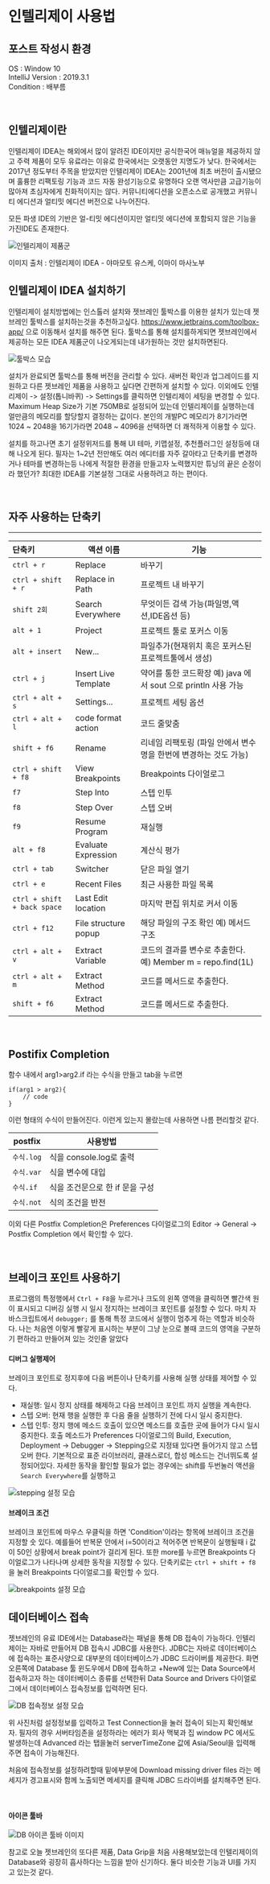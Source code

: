# 인텔리제이 사용법
## 포스트 작성시 환경

OS : Window 10 <br>
IntelliJ Version : 2019.3.1 <br>
Condition : 배부름 <br>

<br>

## 인텔리제이란

인텔리제이 IDEA는 해외에서 많이 알려진 IDE이지만 공식한국어 매뉴얼을 제공하지 않고 주력 제품이 모두 유료라는 이유로 한국에서는 오랫동안 지명도가 낮다.
한국에서는 2017년 정도부터 주목을 받았지만 인텔리제이 IDEA는 2001년에 최초 버전이 출시됐으며 훌륭한 리팩토링 기능과 코드 자동 완성기능으로 유명하다 오랜 역사만큼 고급기능이
많아져 초심자에게 친화적이지는 않다. 커뮤니티에디션을 오픈소스로 공개했고 커뮤니티 에디션과 얼티밋 에디션 버전으로 나누어진다.

모든 파생 IDE의 기반은 얼-티밋 에디션이지만 얼티밋 에디션에 포함되지 않은 기능을 가진IDE도 존재한다.

![인텔리제이 제품군](./images/KakaoTalk_20200124_210856466.jpg)

이미지 출처 :  인텔리제이 IDEA - 야마모토 유스케, 이마이 마사노부


## 인텔리제이 IDEA 설치하기

인텔리제이 설치방법에는 인스톨러 설치와 젯브레인 툴박스를 이용한 설치가 있는데
젯브레인 툴박스를 설치하는것을 추천하고싶다. https://www.jetbrains.com/toolbox-app/ 으로 이동해서
설치를 해주면 된다. 툴박스를 통해 설치를하게되면 젯브레인에서 제공하는 모든 IDEA 제품군이 나오게되는데 내가원하는 것만 설치하면된다.

![툴박스 모습](./images/screen.png)

설치가 완료되면 툴박스를 통해 버전을 관리할 수 있다. 새버전 확인과 업그레이드를 지원하고 다른 젯브레인 제품을 사용하고 싶다면 간편하게 설치할 수 있다.
이외에도 인텔리제이 -> 설정(톱니바퀴) -> Settings를 클릭하면 인텔리제이 세팅을 변경할 수 있다. Maximum Heap Size가 기본 750MB로 설정되어 있는데
인텔리제이를 실행하는데 얼만큼의 메모리를 할당할지 결정하는 값이다. 본인의 개발PC 메모리가 8기가라면 1024 ~ 2048을 16기가라면 2048 ~ 4096을 선택하면
더 쾌적하게 이용할 수 있다.

설치를 하고나면 초기 설정위저드를 통해 UI 테마, 키맵설정, 추천플러그인 설정등에 대해 나오게 된다.
필자는 1~2년 전만해도 여러 에디터를 자주 갈아타고 단축키를 변경하거나 테마를 변경하는등 나에게 적절한 환경을 만들고자 노력했지만
튜닝의 끝은 순정이라 했던가? 최대한 IDEA를 기본설정 그대로 사용하려고 하는 편이다.

<br>

## 자주 사용하는 단축키
--------
| 단축키 | 액션 이름 | 기능 |
| :------ | --- | --- |
| `ctrl + r` | Replace | 바꾸기 |
| `ctrl + shift + r` | Replace in Path | 프로젝트 내 바꾸기 |
| `shift 2회` | Search Everywhere | 무엇이든 검색 가능(파일명,액션,IDE옵션 등) |
| `alt + 1` | Project | 프로젝트 툴로 포커스 이동 |
| `alt + insert` | New... | 파일추가(현재위치 혹은 포커스된 프로젝트툴에서 생성) |
| `ctrl + j` | Insert Live Template | 약어를 통한 코드확장 예) java 에서 sout 으로 println 사용 가능 |
| `ctrl + alt + s` | Settings... | 프로젝트 세팅 옵션 |
| `ctrl + alt + l` | code format action  | 코드 줄맞춤 |
| `shift + f6` | Rename | 리네임 리팩토링 (파일 안에서 변수명을 한번에 변경하는 것도 가능) |
| `ctrl + shift + f8` | View Breakpoints  | Breakpoints 다이얼로그 |
| `f7` | Step Into | 스텝 인투 |
| `f8` | Step Over | 스텝 오버 |
| `f9` | Resume Program  | 재실행 |
| `alt + f8` | Evaluate Expression  | 계산식 평가 |
| `ctrl + tab` | Switcher | 닫은 파일 열기 |
| `ctrl + e` | Recent Files | 최근 사용한 파일 목록 |
| `ctrl + shift + back space` | Last Edit location | 마지막 편집 위치로 커서 이동 |
| `ctrl + f12` | File structure popup | 해당 파일의 구조 확인 예) 메서드 구조 |
| `ctrl + alt + v` | Extract Variable | 코드의 결과를 변수로 추출한다. 예) Member m = repo.find(1L) |
| `ctrl + alt + m` | Extract Method | 코드를 메서드로 추출한다. |
| `shift + f6` | Extract Method | 코드를 메서드로 추출한다. |

<br>

## Postifix Completion

함수 내에서 arg1>arg2.if 라는 수식을 만들고 tab을 누르면
```
if(arg1 > arg2){
    // code
}
```
이런 형태의 수식이 만들어진다. 이런게 있는지 몰랐는데 사용하면 나름 편리할것 같다.

| postfix | 사용방법 |
| ------ | --- |
| `수식.log` | 식을 console.log로 출력 |
| `수식.var` | 식을 변수에 대입 |
| `수식.if` | 식을 조건문으로 한 if 문을 구성 |
| `수식.not` | 식의 조건을 반전 |


이외 다른 Postfix Completion은 Preferences 다이얼로그의 Editor -> General -> Postfix Completion 에서 확인할 수 있다.

<br>

## 브레이크 포인트 사용하기

프로그램의 특정행에서 `Ctrl + F8`을 누르거나 크도의 왼쪽 영역을 클릭하면 빨간색 원이 표시되고 디버깅 실행 시 일시 정지하는 브레이크 포인트를 설정할 수 있다.
마치 자바스크립트에서 `debugger;` 를 통해 특정 코드에서 실행이 멈추게 하는 역할과 비슷하다. 나는 처음엔 이렇게 빨갛게 표시하는 부분이 그냥 눈으로 볼때 코드의 영역을 구분하기 편하라고 만들어져 있는 것인줄 알았다


#### 디버그 실행제어
브레이크 포인트로 정지후에 다음 버튼이나 단축키를 사용해 실행 상태를 제어할 수 있다.

* 재실행: 일시 정지 상태를 해제하고 다음 브레이크 포인트 까지 실행을 계속한다.
* 스텝 오버: 현재 행을 실행한 후 다음 줄을 실행하기 전에 다시 일시 중지한다.
* 스텝 인투: 정지 행에 메소드 호출이 있으면 메소드를 호출한 곳에 들어가 다시 일시 중지한다. 호출 메소드가 Preferences 다이얼로그의 Build, Execution, Deployment -> Debugger -> Stepping으로 지정돼 있다면 들어가지 않고 스텝오버 한다.
기본적으로 표준 라이브러리, 클래스로더, 합성 메소드는 건너뛰도록 설정되어있다. 자세한 동작을 활인할 필요가 없는 경우에는 shift를 두번눌러 액션을 `Search Everywhere`를 실행하고 

![stepping 설정 모습](./images/stepping_setting.png)

#### 브레이크 조건
브레이크 포인트에 마우스 우클릭을 하면 'Condition'이라는 항목에 브레이크 조건을 지정할 숫 있다. 예를들어 반복문 안에서 i=50이라고 적어주면
반복문이 실행될때 i 값이 50인 상황에서 break point가 걸리게 된다. 또한 more를 누르면 Breakpoints 다이얼로그가 나타나며 상세한 동작을 지정할 수 있다.
단축키로는 `ctrl + shift + f8`을 눌러 Breakpoints 다이얼로그를 확인할 수 있다.

![breakpoints 설정 모습](./images/Breakpoints_setting.png)


## 데이터베이스 접속

젯브레인의 유료 IDE에서는 Database라는 패널을 통해 DB 접속이 가능하다. 인텔리제이는 자바로 만들어져 DB 접속시 JDBC를 사용한다. JDBC는 자바로 데이터베이스에 접속하는
표준사양으로 대부분의 데이터베이스가 JDBC 드라이버를 제공한다. 화면 오른쪽에 Database 툴 윈도우에서 DB에 접속하고 +New에 있는 Data Source에서 접속하고자 하는
데이터베이스 종류를 선택한뒤 Data Source and Drivers 다이얼로그에서 데이터베이스 접속정보를 입력하면 된다.

![DB 접속정보 설정 모습](./images/databases_setting.png)

위 사진처럼 설정정보를 입력하고 Test Connection을 눌러 접속이 되는지 확인해보자. 필자의 경우 서버타임존을 설정하라는 에러가 회사 맥북과 집 window PC 에서도
발생하는데 Advanced 라는 탭을눌러 serverTimeZone 값에 Asia/Seoul을 입력해주면 접속이 가능해진다.

처음에 접속정보를 설정하려할때 밑에부분에 Download missing driver files 라는 메세지가 경고표시와 함께 노출되면 메세지를 클릭해 JDBC 드라이버를 설치해주면 된다.

<br>

#### 아이콘 툴바

![DB 아이콘 툴바 이미지](./images/db_icon_image.jpg)

참고로 오늘 젯브레인의 또다른 제품, Data Grip을 처음 사용해보았는데 인텔리제이의 Database와 굉장히 흡사하다는 느낌을 받아
신기하다. 둘다 비슷한 기능과 UI를 가지고 있는것 같다.